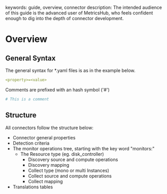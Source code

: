 keywords: guide, overview, connector
description: The intended audience of this guide is the advanced user of MetricsHub, who feels confident enough to dig into the depth of connector development.

# Overview

## General Syntax

The general syntax for *.yaml files is as in the example below.

```yaml
<property>=<value>
```

Comments are prefixed with an hash symbol ('#')

```yaml
# This is a comment
```

## Structure

All connectors follow the structure below:
* Connector general properties
* Detection criteria
* The monitor operations tree, starting with the key word "monitors:"
    * The Resource type (eg. disk_controller)
        * Discovery source and compute operations
        * Discovery mapping
        * Collect type (mono or multi Instances)
        * Collect source and compute operations
        * Collect mapping
 * Translations tables